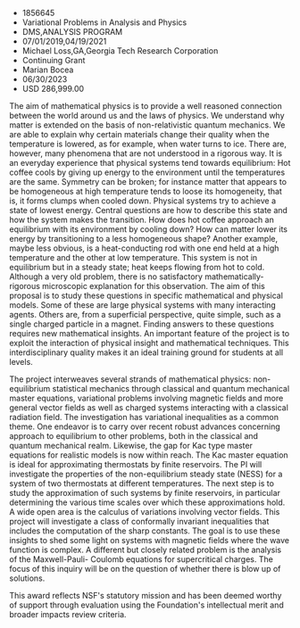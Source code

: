 
* 1856645
* Variational Problems in Analysis and Physics
* DMS,ANALYSIS PROGRAM
* 07/01/2019,04/19/2021
* Michael Loss,GA,Georgia Tech Research Corporation
* Continuing Grant
* Marian Bocea
* 06/30/2023
* USD 286,999.00

The aim of mathematical physics is to provide a well reasoned connection between
the world around us and the laws of physics. We understand why matter is
extended on the basis of non-relativistic quantum mechanics. We are able to
explain why certain materials change their quality when the temperature is
lowered, as for example, when water turns to ice. There are, however, many
phenomena that are not understood in a rigorous way. It is an everyday
experience that physical systems tend towards equilibrium: Hot coffee cools by
giving up energy to the environment until the temperatures are the same.
Symmetry can be broken; for instance matter that appears to be homogeneous at
high temperature tends to loose its homogeneity, that is, it forms clumps when
cooled down. Physical systems try to achieve a state of lowest energy. Central
questions are how to describe this state and how the system makes the
transition. How does hot coffee approach an equilibrium with its environment by
cooling down? How can matter lower its energy by transitioning to a less
homogeneous shape? Another example, maybe less obvious, is a heat-conducting rod
with one end held at a high temperature and the other at low temperature. This
system is not in equilibrium but in a steady state; heat keeps flowing from hot
to cold. Although a very old problem, there is no satisfactory mathematically-
rigorous microscopic explanation for this observation. The aim of this proposal
is to study these questions in specific mathematical and physical models. Some
of these are large physical systems with many interacting agents. Others are,
from a superficial perspective, quite simple, such as a single charged particle
in a magnet. Finding answers to these questions requires new mathematical
insights. An important feature of the project is to exploit the interaction of
physical insight and mathematical techniques. This interdisciplinary quality
makes it an ideal training ground for students at all levels.

The project interweaves several strands of mathematical physics: non-equilibrium
statistical mechanics through classical and quantum mechanical master equations,
variational problems involving magnetic fields and more general vector fields as
well as charged systems interacting with a classical radiation field. The
investigation has variational inequalities as a common theme. One endeavor is to
carry over recent robust advances concerning approach to equilibrium to other
problems, both in the classical and quantum mechanical realm. Likewise, the gap
for Kac type master equations for realistic models is now within reach. The Kac
master equation is ideal for approximating thermostats by finite reservoirs. The
PI will investigate the properties of the non-equilibrium steady state (NESS)
for a system of two thermostats at different temperatures. The next step is to
study the approximation of such systems by finite reservoirs, in particular
determining the various time scales over which these approximations hold. A wide
open area is the calculus of variations involving vector fields. This project
will investigate a class of conformally invariant inequalities that includes the
computation of the sharp constants. The goal is to use these insights to shed
some light on systems with magnetic fields where the wave function is complex. A
different but closely related problem is the analysis of the Maxwell-Pauli-
Coulomb equations for supercritical charges. The focus of this inquiry will be
on the question of whether there is blow up of solutions.

This award reflects NSF's statutory mission and has been deemed worthy of
support through evaluation using the Foundation's intellectual merit and broader
impacts review criteria.
